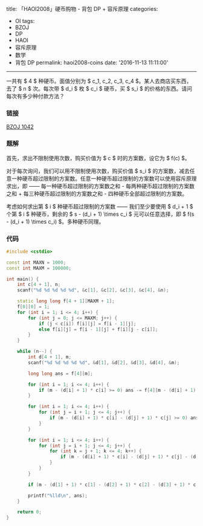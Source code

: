 title: 「HAOI2008」硬币购物 - 背包 DP + 容斥原理
categories:
  - OI
tags:
  - BZOJ
  - DP
  - HAOI
  - 容斥原理
  - 数学
  - 背包 DP
permalink: haoi2008-coins
date: '2016-11-13 11:11:00'
---

一共有 $ 4 $ 种硬币。面值分别为 $ c_1, c_2, c_3, c_4 $。某人去商店买东西，去了 $ n $ 次。每次带 $ d_i $ 枚 $ c_i $ 硬币，买 $ s_i $ 的价格的东西。请问每次有多少种付款方法？

<!-- more -->

### 链接

[BZOJ 1042](http://www.lydsy.com/JudgeOnline/problem.php?id=1042)

### 题解

首先，求出不限制使用次数，购买价值为 $ c $ 时的方案数，设它为 $ f(c) $。

对于每次询问，我们可以用不限制使用次数，购买价值 $ s_i $ 的方案数，减去任意一种硬币超过限制的方案数。任意一种硬币超过限制的方案数可以使用容斥原理求出，即 —— 每一种硬币超过限制的方案数之和 \- 每两种硬币超过限制的方案数之和 \+ 每三种硬币超过限制的方案数之和 \- 四种硬币全部超过限制的方案数。

考虑如何求出第 $ i $ 种硬币超过限制的方案数 —— 我们至少要使用 $ d_i + 1 $ 个第 $ i $ 种硬币，剩余的 $ s - (d_i + 1) \times c_i $ 元可以任意选择，即 $ f(s - (d_i + 1) \times c_i) $。多种硬币同理。

### 代码

```cpp
#include <cstdio>

const int MAXN = 1000;
const int MAXM = 100000;

int main() {
    int c[4 + 1], n;
    scanf("%d %d %d %d %d", &c[1], &c[2], &c[3], &c[4], &n);

    static long long f[4 + 1][MAXM + 1];
    f[0][0] = 1;
    for (int i = 1; i <= 4; i++) {
        for (int j = 0; j <= MAXM; j++) {
            if (j < c[i]) f[i][j] = f[i - 1][j];
            else f[i][j] = f[i - 1][j] + f[i][j - c[i]];
        }
    }

    while (n--) {
        int d[4 + 1], m;
        scanf("%d %d %d %d %d", &d[1], &d[2], &d[3], &d[4], &m);

        long long ans = f[4][m];

        for (int i = 1; i <= 4; i++) {
            if (m - (d[i] + 1) * c[i] >= 0) ans -= f[4][m - (d[i] + 1) * c[i]];
        }

        for (int i = 1; i <= 4; i++) {
            for (int j = i + 1; j <= 4; j++) {
                if (m - (d[i] + 1) * c[i] - (d[j] + 1) * c[j] >= 0) ans += f[4][m - (d[i] + 1) * c[i] - (d[j] + 1) * c[j]];
            }
        }

        for (int i = 1; i <= 4; i++) {
            for (int j = i + 1; j <= 4; j++) {
                for (int k = j + 1; k <= 4; k++) {
                    if (m - (d[i] + 1) * c[i] - (d[j] + 1) * c[j] - (d[k] + 1) * c[k] >= 0) ans -= f[4][m - (d[i] + 1) * c[i] - (d[j] + 1) * c[j] - (d[k] + 1) * c[k]];
                }
            }
        }

        if (m - (d[1] + 1) * c[1] - (d[2] + 1) * c[2] - (d[3] + 1) * c[3] - (d[4] + 1) * c[4] >= 0) ans += f[4][m - (d[1] + 1) * c[1] - (d[2] + 1) * c[2] - (d[3] + 1) * c[3] - (d[4] + 1) * c[4]];

        printf("%lld\n", ans);
    }

    return 0;
}
```
